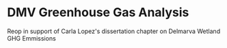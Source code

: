 # DMV Greenhouse Gas Analysis
Reop in support of Carla Lopez's dissertation chapter on Delmarva Wetland GHG Emmissions
